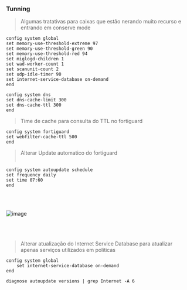 

### Tunning
> Algumas tratativas para caixas que estão nerando muito recurso e entrando em conserve mode
```
config system global
set memory-use-threshold-extreme 97
set memory-use-threshold-green 90
set memory-use-threshold-red 94
set miglogd-children 1
set wad-worker-count 1
set scanunit-count 2
set udp-idle-timer 90
set internet-service-database on-demand
end

config system dns
set dns-cache-limit 300
set dns-cache-ttl 300
end
```
> Time de cache para consulta do TTL no fortiguard
```
config system fortiguard
set webfilter-cache-ttl 500
end
 ```

> Alterar Update automatico do fortiguard </br></br>

```
config system autoupdate schedule
set frequency daily
set time 07:60
end
```
</br></br>

![image](https://github.com/user-attachments/assets/af521807-b3d9-47d6-bccb-db0492d67a14) </br></br></br></br>

>  Alterar atualização do Internet Service Database para atualizar apenas serviços utilizados em politicas

```
config system global
    set internet-service-database on-demand
end
```
```
diagnose autoupdate versions | grep Internet -A 6
```


